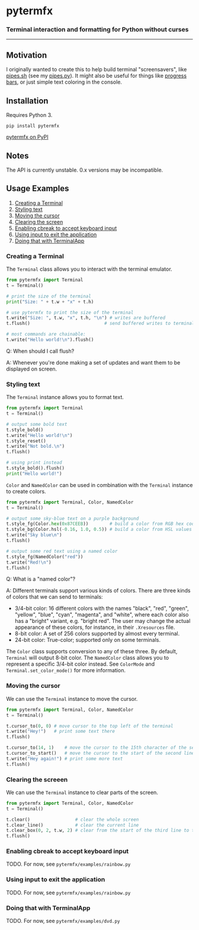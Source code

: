 # pytermfx
### Terminal interaction and formatting for Python without curses
---

## Motivation
I originally wanted to create this to help build terminal "screensavers", like [pipes.sh](https://github.com/pipeseroni/pipes.sh) (see my [pipes.py](https://github.com/loganzartman/pytermfx/blob/master/pytermfx/examples/pipes.py)). It might also be useful for things like [progress bars](https://github.com/loganzartman/pytermfx/blob/master/pytermfx/examples/progress_bar.py), or just simple text coloring in the console.

## Installation
Requires Python 3.

`pip install pytermfx`

[pytermfx on PyPI](https://pypi.org/project/pytermfx/)

## Notes
The API is currently unstable. 0.x versions may be incompatible.

## Usage Examples
1. [Creating a Terminal](#creating-a-terminal)
2. [Styling text](#styling-text)
3. [Moving the cursor](#moving-the-cursor)
4. [Clearing the screen](#clearing-the-screen)
5. [Enabling cbreak to accept keyboard input](#enabling-cbreak-to-accept-keyboard-input)
6. [Using input to exit the application](#using-input-to-exit-the-application)
7. [Doing that with TerminalApp](#doing-that-with-terminalapp)

### Creating a Terminal
The `Terminal` class allows you to interact with the terminal emulator.

```python
from pytermfx import Terminal
t = Terminal()

# print the size of the terminal
print("Size: " + t.w + "x" + t.h)

# use pytermfx to print the size of the terminal
t.write("Size: ", t.w, "x", t.h, "\n") # writes are buffered
t.flush()                            # send buffered writes to terminal

# most commands are chainable:
t.write("Hello world!\n").flush() 
```

Q: When should I call flush?

A: Whenever you're done making a set of updates and want them to be displayed on screen.

### Styling text
The `Terminal` instance allows you to format text.

```python
from pytermfx import Terminal
t = Terminal()

# output some bold text
t.style_bold()
t.write("Hello world!\n")
t.style_reset()
t.write("Not bold.\n")
t.flush()

# using print instead
t.style_bold().flush()
print("Hello world!")
```

`Color` and `NamedColor` can be used in combination with the `Terminal` instance to create colors.

```python
from pytermfx import Terminal, Color, NamedColor
t = Terminal()

# output some sky-blue text on a purple background
t.style_fg(Color.hex(0x87CEEB))        # build a color from RGB hex code
t.style_bg(Color.hsl(-0.16, 1.0, 0.5)) # build a color from HSL values
t.write("Sky blue\n")
t.flush()

# output some red text using a named color
t.style_fg(NamedColor("red"))
t.write("Red!\n")
t.flush()
```

Q: What is a "named color"?

A: Different terminals support various kinds of colors. There are three kinds of colors that we can send to terminals:
* 3/4-bit color: 16 different colors with the names "black", "red", "green", "yellow", "blue", "cyan", "magenta", and "white", where each color also has a "bright" variant, e.g. "bright red". The user may change the actual appearance of these colors, for instance, in their `.Xresources` file.
* 8-bit color: A set of 256 colors supported by almost every terminal.
* 24-bit color: True-color; supported only on some terminals.

The `Color` class supports conversion to any of these three. By default, `Terminal` will output 8-bit color. The `NamedColor` class allows you to represent a specific 3/4-bit color instead. See `ColorMode` and `Terminal.set_color_mode()` for more information.

### Moving the cursor
We can use the `Terminal` instance to move the cursor.

```python
from pytermfx import Terminal, Color, NamedColor
t = Terminal()

t.cursor_to(0, 0) # move cursor to the top left of the terminal
t.write("Hey!")   # print some text there
t.flush()

t.cursor_to(14, 1)    # move the cursor to the 15th character of the second line
t.cursor_to_start()   # move the cursor to the start of the second line
t.write("Hey again!") # print some more text
t.flush()
```

### Clearing the screeen
We can use the `Terminal` instance to clear parts of the screen.

```python
from pytermfx import Terminal, Color, NamedColor
t = Terminal()

t.clear()                 # clear the whole screen
t.clear_line()            # clear the current line
t.clear_box(0, 2, t.w, 2) # clear from the start of the third line to the end of the fourth
t.flush()
```

### Enabling cbreak to accept keyboard input
TODO. For now, see `pytermfx/examples/rainbow.py`

### Using input to exit the application
TODO. For now, see `pytermfx/examples/rainbow.py`

### Doing that with TerminalApp
TODO. For now, see `pytermfx/examples/dvd.py`
